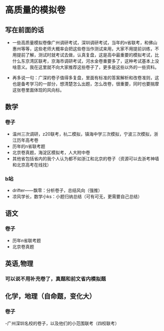 # 高质量的模拟卷



## 写在前面的话

  - 一些高质量模拟卷像广州调研考试，深圳调研考试，当年的n省联考，和佛山惠州等等，这些老师大概率会把这些卷当作测试来用，大家不用提前训练，不用提前了解，测试时就考试去做，认真复盘，这是高中最重要的模拟考试，比什么东京湾区联考，京海市调研考试，河水金卷重要多了，这种考试基本上没啥意义。我在这里就不向大家推荐这些卷子了，更多是这些以外的一些资料。
  
  - 再多说一句：广深的卷子值得多复盘，里面有标准的答案解析和改卷准则，这也是备考学习的一部分，想清楚怎么出题，怎么改卷，很重要，同时也要揣摩这张卷里面体现的风向标。


## 数学

### 卷子

- 温州三次调研，z20联考，杭二模拟，镇海中学三次模拟，宁波三次模拟，浙江历年高考卷
- 历年的n省联考题
- 北京卷真题，海淀区模拟考，人大附中卷
- 其他省包括省内的我个人认为都不如浙江和北京的卷子（资源可以去浙考神墙和北京高考在线找）
   
### b站

- drifter——飘零：分析卷子，总结风向（强推）
- 凉风学长，数学小ks：小题归纳总结（可有可无，更需要自己总结）


## 语文
  
### 卷子

- 历年n省联考题
- 北京卷真题


## 英语,物理

### 可以说不用补充卷了，真题和前文省内模拟题


## 化学，地理（自命题，变化大）

### 卷子

-广州深圳名校的卷子，以及他们的小范围联考（四校联考）

